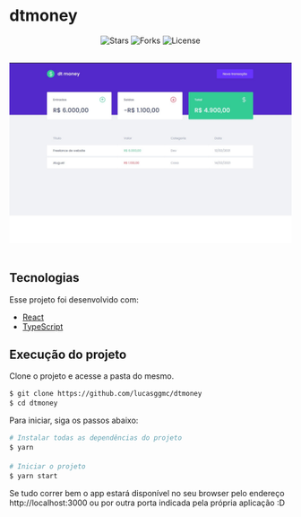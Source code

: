 # dtmoney

<p align="center">
  <img src="https://img.shields.io/github/stars/lucasggmc/dtmoney?label=stars&message=MIT&color=000000&labelColor=8257e5" alt="Stars">
  <img src="https://img.shields.io/github/forks/lucasggmc/dtmoney?label=forks&message=MIT&color=000000&labelColor=8257e5" alt="Forks">     
  <img  src="https://img.shields.io/static/v1?label=license&message=MIT&color=000000&labelColor=8257e5" alt="License">

</p>

<br />

<div align="center">
    <img alt="Dtmoney" src=".github/home-dtmoney.jpg" />
</div>

<br>

## Tecnologias

Esse projeto foi desenvolvido com:

- [React](https://reactjs.org)
- [TypeScript](https://www.typescriptlang.org)

## Execução do projeto

Clone o projeto e acesse a pasta do mesmo.

```bash
$ git clone https://github.com/lucasggmc/dtmoney
$ cd dtmoney
```

Para iniciar, siga os passos abaixo:
```bash
# Instalar todas as dependências do projeto
$ yarn

# Iniciar o projeto
$ yarn start
```
Se tudo correr bem o app estará disponível no seu browser pelo endereço http://localhost:3000 ou por outra porta indicada pela própria aplicação :D
